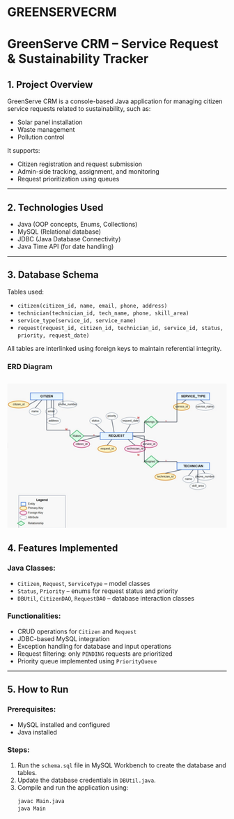 # GREENSERVECRM
# GreenServe CRM – Service Request & Sustainability Tracker

## 1. Project Overview
GreenServe CRM is a console-based Java application for managing citizen service requests related to sustainability, such as:
- Solar panel installation
- Waste management
- Pollution control

It supports:
- Citizen registration and request submission
- Admin-side tracking, assignment, and monitoring
- Request prioritization using queues

---

## 2. Technologies Used
- Java (OOP concepts, Enums, Collections)
- MySQL (Relational database)
- JDBC (Java Database Connectivity)
- Java Time API (for date handling)

---

## 3. Database Schema
Tables used:
- `citizen(citizen_id, name, email, phone, address)`
- `technician(technician_id, tech_name, phone, skill_area)`
- `service_type(service_id, service_name)`
- `request(request_id, citizen_id, technician_id, service_id, status, priority, request_date)`

All tables are interlinked using foreign keys to maintain referential integrity.

### ERD Diagram
![ERD Diagram](screenshots/erd.png)
---

## 4. Features Implemented

### Java Classes:
- `Citizen`, `Request`, `ServiceType` – model classes
- `Status`, `Priority` – enums for request status and priority
- `DBUtil`, `CitizenDAO`, `RequestDAO` – database interaction classes

### Functionalities:
- CRUD operations for `Citizen` and `Request`
- JDBC-based MySQL integration
- Exception handling for database and input operations
- Request filtering: only `PENDING` requests are prioritized
- Priority queue implemented using `PriorityQueue`

---

## 5. How to Run

### Prerequisites:
- MySQL installed and configured
- Java installed

### Steps:
1. Run the `schema.sql` file in MySQL Workbench to create the database and tables.
2. Update the database credentials in `DBUtil.java`.
3. Compile and run the application using:
   ```bash
   javac Main.java
   java Main
